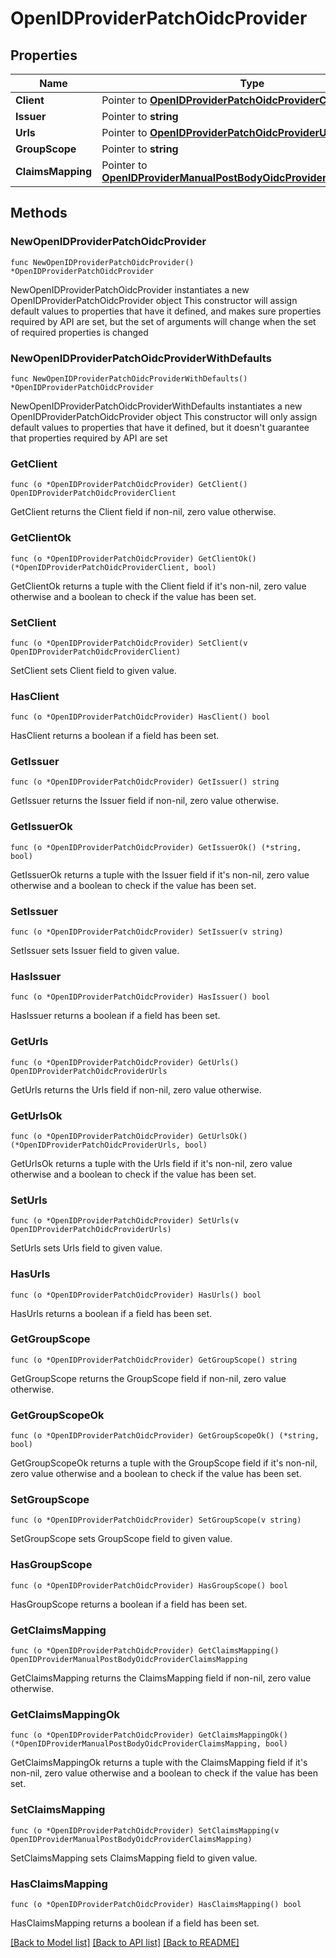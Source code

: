 # OpenIDProviderPatchOidcProvider

## Properties

Name | Type | Description | Notes
------------ | ------------- | ------------- | -------------
**Client** | Pointer to [**OpenIDProviderPatchOidcProviderClient**](OpenIDProviderPatchOidcProviderClient.md) |  | [optional] 
**Issuer** | Pointer to **string** |  | [optional] 
**Urls** | Pointer to [**OpenIDProviderPatchOidcProviderUrls**](OpenIDProviderPatchOidcProviderUrls.md) |  | [optional] 
**GroupScope** | Pointer to **string** |  | [optional] 
**ClaimsMapping** | Pointer to [**OpenIDProviderManualPostBodyOidcProviderClaimsMapping**](OpenIDProviderManualPostBodyOidcProviderClaimsMapping.md) |  | [optional] 

## Methods

### NewOpenIDProviderPatchOidcProvider

`func NewOpenIDProviderPatchOidcProvider() *OpenIDProviderPatchOidcProvider`

NewOpenIDProviderPatchOidcProvider instantiates a new OpenIDProviderPatchOidcProvider object
This constructor will assign default values to properties that have it defined,
and makes sure properties required by API are set, but the set of arguments
will change when the set of required properties is changed

### NewOpenIDProviderPatchOidcProviderWithDefaults

`func NewOpenIDProviderPatchOidcProviderWithDefaults() *OpenIDProviderPatchOidcProvider`

NewOpenIDProviderPatchOidcProviderWithDefaults instantiates a new OpenIDProviderPatchOidcProvider object
This constructor will only assign default values to properties that have it defined,
but it doesn't guarantee that properties required by API are set

### GetClient

`func (o *OpenIDProviderPatchOidcProvider) GetClient() OpenIDProviderPatchOidcProviderClient`

GetClient returns the Client field if non-nil, zero value otherwise.

### GetClientOk

`func (o *OpenIDProviderPatchOidcProvider) GetClientOk() (*OpenIDProviderPatchOidcProviderClient, bool)`

GetClientOk returns a tuple with the Client field if it's non-nil, zero value otherwise
and a boolean to check if the value has been set.

### SetClient

`func (o *OpenIDProviderPatchOidcProvider) SetClient(v OpenIDProviderPatchOidcProviderClient)`

SetClient sets Client field to given value.

### HasClient

`func (o *OpenIDProviderPatchOidcProvider) HasClient() bool`

HasClient returns a boolean if a field has been set.

### GetIssuer

`func (o *OpenIDProviderPatchOidcProvider) GetIssuer() string`

GetIssuer returns the Issuer field if non-nil, zero value otherwise.

### GetIssuerOk

`func (o *OpenIDProviderPatchOidcProvider) GetIssuerOk() (*string, bool)`

GetIssuerOk returns a tuple with the Issuer field if it's non-nil, zero value otherwise
and a boolean to check if the value has been set.

### SetIssuer

`func (o *OpenIDProviderPatchOidcProvider) SetIssuer(v string)`

SetIssuer sets Issuer field to given value.

### HasIssuer

`func (o *OpenIDProviderPatchOidcProvider) HasIssuer() bool`

HasIssuer returns a boolean if a field has been set.

### GetUrls

`func (o *OpenIDProviderPatchOidcProvider) GetUrls() OpenIDProviderPatchOidcProviderUrls`

GetUrls returns the Urls field if non-nil, zero value otherwise.

### GetUrlsOk

`func (o *OpenIDProviderPatchOidcProvider) GetUrlsOk() (*OpenIDProviderPatchOidcProviderUrls, bool)`

GetUrlsOk returns a tuple with the Urls field if it's non-nil, zero value otherwise
and a boolean to check if the value has been set.

### SetUrls

`func (o *OpenIDProviderPatchOidcProvider) SetUrls(v OpenIDProviderPatchOidcProviderUrls)`

SetUrls sets Urls field to given value.

### HasUrls

`func (o *OpenIDProviderPatchOidcProvider) HasUrls() bool`

HasUrls returns a boolean if a field has been set.

### GetGroupScope

`func (o *OpenIDProviderPatchOidcProvider) GetGroupScope() string`

GetGroupScope returns the GroupScope field if non-nil, zero value otherwise.

### GetGroupScopeOk

`func (o *OpenIDProviderPatchOidcProvider) GetGroupScopeOk() (*string, bool)`

GetGroupScopeOk returns a tuple with the GroupScope field if it's non-nil, zero value otherwise
and a boolean to check if the value has been set.

### SetGroupScope

`func (o *OpenIDProviderPatchOidcProvider) SetGroupScope(v string)`

SetGroupScope sets GroupScope field to given value.

### HasGroupScope

`func (o *OpenIDProviderPatchOidcProvider) HasGroupScope() bool`

HasGroupScope returns a boolean if a field has been set.

### GetClaimsMapping

`func (o *OpenIDProviderPatchOidcProvider) GetClaimsMapping() OpenIDProviderManualPostBodyOidcProviderClaimsMapping`

GetClaimsMapping returns the ClaimsMapping field if non-nil, zero value otherwise.

### GetClaimsMappingOk

`func (o *OpenIDProviderPatchOidcProvider) GetClaimsMappingOk() (*OpenIDProviderManualPostBodyOidcProviderClaimsMapping, bool)`

GetClaimsMappingOk returns a tuple with the ClaimsMapping field if it's non-nil, zero value otherwise
and a boolean to check if the value has been set.

### SetClaimsMapping

`func (o *OpenIDProviderPatchOidcProvider) SetClaimsMapping(v OpenIDProviderManualPostBodyOidcProviderClaimsMapping)`

SetClaimsMapping sets ClaimsMapping field to given value.

### HasClaimsMapping

`func (o *OpenIDProviderPatchOidcProvider) HasClaimsMapping() bool`

HasClaimsMapping returns a boolean if a field has been set.


[[Back to Model list]](../README.md#documentation-for-models) [[Back to API list]](../README.md#documentation-for-api-endpoints) [[Back to README]](../README.md)


